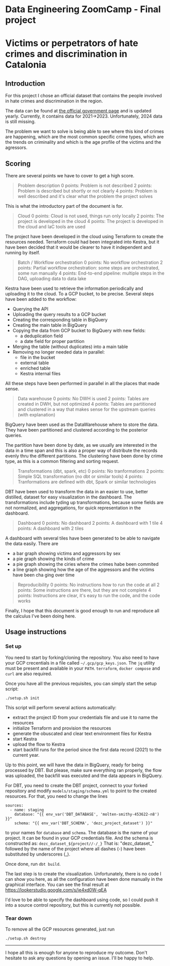 # Data Engineering ZoomCamp - Final project
# Victims or perpetrators of hate crimes and discrimination in Catalonia

## Introduction

For this project I chose an official dataset that contains the people involved
in hate crimes and discrimination in the region.

The data can be found at [the official government page](https://analisi.transparenciacatalunya.cat/Seguretat/V-ctimes-o-persones-autores-de-delictes-d-odi-i-di/gci6-2ubm) and is updated yearly.
Currently, it contains data for 2021->2023.
Unfortunately, 2024 data is still missing.

The problem we want to solve is being able to see where this kind of
crimes are happening, which are the most common specific crime types,
which are the trends on criminality and which
is the age profile of the victims and the agressors.

## Scoring

There are several points we have to cover to get a high score.

>Problem description
>0 points: Problem is not described
>2 points: Problem is described but shortly or not clearly
>4 points: Problem is well described and it's clear what the problem the project solves

This is what the introductory part of the document is for.

>Cloud
>0 points: Cloud is not used, things run only locally
>2 points: The project is developed in the cloud
>4 points: The project is developed in the cloud and IaC tools are used

The project have been developed in the cloud using Terraform to create
the resources needed.
Terraform could had been integrated into Kestra, but it have been decided that it would be
clearer to have it independent and running by itself.

>Batch / Workflow orchestration
>0 points: No workflow orchestration
>2 points: Partial workflow orchestration: some steps are orchestrated, some run manually
>4 points: End-to-end pipeline: multiple steps in the DAG, uploading data to data lake

Kestra have been used to retrieve the information periodically and
uploading it to the cloud. To a GCP bucket, to be precise.
Several steps have been added to the workflow:

- Querying the API
- Uploading the query results to a GCP bucket
- Creating the corresponding table in BigQuery
- Creating the main table in BigQuery
- Copying the data from GCP bucket to BigQuery with new fields:
  - a deduplication field
  - a date field for proper partition
- Merging the table (without duplicates) into a main table
- Removing no longer needed data in parallel:
  - file in the bucket
  - external table
  - enriched table
  - Kestra internal files

All these steps have been performed in parallel in all the places that made sense.

>Data warehouse
>0 points: No DWH is used
>2 points: Tables are created in DWH, but not optimized
>4 points: Tables are partitioned and clustered in a way that makes sense for the upstream queries (with explanation)

BigQuery have been used as the DataWarehouse where to store the data.
They have been partitioned and clustered according to the
posterior queries.

The partition have been done by date, as we usually are interested
in the data in a time span and this is also a proper way of distribute
the records evenly thru the different partitions.
The clustering have been done by crime type, as this is a common filtering
and sorting request.

>Transformations (dbt, spark, etc)
>0 points: No tranformations
>2 points: Simple SQL transformation (no dbt or similar tools)
>4 points: Tranformations are defined with dbt, Spark or similar technologies

DBT have been used to transform the data in an easier to use,
better distilled, dataset for easy visualization in the dashboard.
The transformations include tyding up transformations, because some fields
are not normalized, and aggregations, for quick representation in the
dashboard.

>Dashboard
>0 points: No dashboard
>2 points: A dashboard with 1 tile
>4 points: A dashboard with 2 tiles

A dashboard with several tiles have been generated to be able to
navigate the data easily. There are

* a bar graph showing victims and aggressors by sex
* a pie graph showing the kinds of crime
* a pie graph showing the ciries where the crimes habe been commited
* a line graph showing how the age of the aggressors and the victims have been cha ging over time

>Reproducibility
>0 points: No instructions how to run the code at all
>2 points: Some instructions are there, but they are not complete
>4 points: Instructions are clear, it's easy to run the code, and the code works

Finally, I hope that this document is good enough to run and
reproduce all the calculus I've been doing here.

## Usage instructions

### Set up

You need to start by forking/cloning the repository.
You also need to have your GCP crecentials in a file called `~/.gcp/gcp_keys.json`.
The `jq` utility must be present and available in your `PATH`.
`terraform`, `docker compose` and `curl` are also required.

Once you have all the previous requisites, you can simply start the setup script:

```
./setup.sh init
```

This script will perform several actions automatically:

* extract the project ID from your credentials file and use it to name the resources
* initialize Terraform and provision the resources
* generate the obuscated and clear text environment files for Kestra
* start Kestra
* upload the flow to Kestra
* start backfill runs for the period since the first data record (2021) to the current year.

Up to this point, we will have the data in BigQuery, ready for being processed by DBT.
But please, make sure everything ran properly, the flow was uploaded, the backfill was
executed and the data appears in BigQuery.

For DBT, you need to create the DBT project, connect to your forked repository and
modify `models/staging/schema.yml` to point to the created resources.
For that, you need to change the lines
```
sources:
  - name: staging
    database: "{{ env_var('DBT_DATABASE', 'molten-smithy-453622-n8') }}"
    schema: "{{ env_var('DBT_SCHEMA', 'dezc_project_dataset') }}"
```
to your names for `database` and `schema`.
The database is the name of your project.
It can be found in your GCP credentials file.
And the schema is constructed as:
`dezc_dataset_${project//-/_}`
That is: "dezc_dataset_" followed by the name of the project where all dashes (-)
have been substituted by underscores (_).

Once done, run `dbt build`.

The last step is to create the visualization.
Unfortunately, there is no code I can show you here, as all the configuration have
been done manually in the graphical interface.
You can see the final result at https://lookerstudio.google.com/s/je4xd0W-qEA

I'd love to be able to specify the dashboard using code, so I could push it into
a source control repository, but this is currently not possible.

### Tear down

To remove all the GCP resources generated, just run
```
./setup.sh destroy
```

---

I hope all this is enough for anyone to reproduce my outcome.
Don't hesitate to ask any questions by opening an issue. I'll be happy to help.